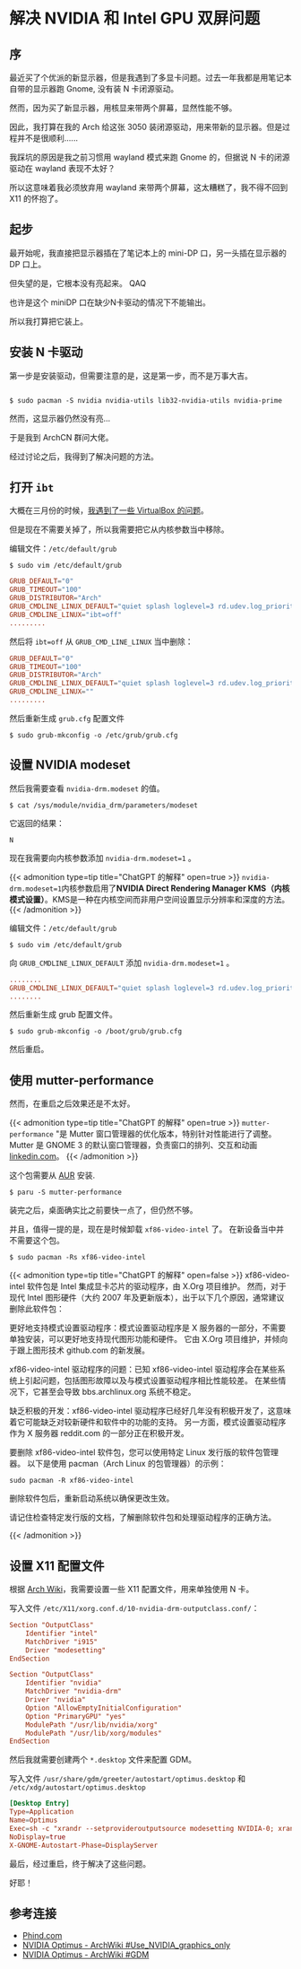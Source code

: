 # 解决 NVIDIA 和 Intel GPU 双屏问题


## 序

最近买了个优派的新显示器，但是我遇到了多显卡问题。过去一年我都是用笔记本自带的显示器跑 Gnome, 没有装 N 卡闭源驱动。

然而，因为买了新显示器，用核显来带两个屏幕，显然性能不够。

因此，我打算在我的 Arch 给这张 3050 装闭源驱动，用来带新的显示器。但是过程并不是很顺利......

我踩坑的原因是我之前习惯用 wayland 模式来跑 Gnome 的，但据说 N 卡的闭源驱动在 wayland 表现不太好？

所以这意味着我必须放弃用 wayland 来带两个屏幕，这太糟糕了，我不得不回到 X11 的怀抱了。


## 起步

最开始呢，我直接把显示器插在了笔记本上的 mini-DP 口，另一头插在显示器的 DP 口上。

但失望的是，它根本没有亮起来。 QAQ

也许是这个 miniDP 口在缺少N卡驱动的情况下不能输出。

所以我打算把它装上。

## 安装 N 卡驱动

第一步是安装驱动，但需要注意的是，这是第一步，而不是万事大吉。

```commandline

$ sudo pacman -S nvidia nvidia-utils lib32-nvidia-utils nvidia-prime
```

然而，这显示器仍然没有亮...

于是我到 ArchCN 群问大佬。

经过讨论之后，我得到了解决问题的方法。

## 打开 `ibt`

大概在三月份的时候，[我遇到了一些 VirtualBox 的问题](/zh-cn/posts/problem_of_virtualbox_appeding_starting_vm/)。

但是现在不需要关掉了，所以我需要把它从内核参数当中移除。

编辑文件：`/etc/default/grub`

```commandline
$ sudo vim /etc/default/grub

```

```conf
GRUB_DEFAULT="0"
GRUB_TIMEOUT="100"
GRUB_DISTRIBUTOR="Arch"
GRUB_CMDLINE_LINUX_DEFAULT="quiet splash loglevel=3 rd.udev.log_priority=3 vt.global_cursor_default=0"
GRUB_CMDLINE_LINUX="ibt=off"
.........
```

然后将 `ibt=off` 从 `GRUB_CMD_LINE_LINUX` 当中删除：

```conf
GRUB_DEFAULT="0"
GRUB_TIMEOUT="100"
GRUB_DISTRIBUTOR="Arch"
GRUB_CMDLINE_LINUX_DEFAULT="quiet splash loglevel=3 rd.udev.log_priority=3 vt.global_cursor_default=0"
GRUB_CMDLINE_LINUX=""
.........
```

然后重新生成 `grub.cfg` 配置文件

```commandline
$ sudo grub-mkconfig -o /etc/grub/grub.cfg
```

## 设置 NVIDIA modeset

然后我需要查看 `nvidia-drm.modeset` 的值。

```commandline
$ cat /sys/module/nvidia_drm/parameters/modeset
```

它返回的结果：

```commandline
N
```

现在我需要向内核参数添加 `nvidia-drm.modeset=1` 。

{{< admonition type=tip title="ChatGPT 的解释" open=true >}}
`nvidia-drm.modeset=1`内核参数启用了**NVIDIA Direct Rendering Manager KMS（内核模式设置）**。KMS是一种在内核空间而非用户空间设置显示分辨率和深度的方法。
{{< /admonition >}}

编辑文件：`/etc/default/grub`

```commandline
$ sudo vim /etc/default/grub
```

向 `GRUB_CMDLINE_LINUX_DEFAULT` 添加 `nvidia-drm.modeset=1` 。

```conf
........
GRUB_CMDLINE_LINUX_DEFAULT="quiet splash loglevel=3 rd.udev.log_priority=3 vt.global_cursor_default=0 nvidia-drm.modeset=1"
........
```

然后重新生成 grub 配置文件。

```commandline
$ sudo grub-mkconfig -o /boot/grub/grub.cfg
```

然后重启。

## 使用 mutter-performance

然而，在重启之后效果还是不太好。

{{< admonition type=tip title="ChatGPT 的解释" open=true >}}
`mutter-performance` "是 Mutter 窗口管理器的优化版本，特别针对性能进行了调整。Mutter 是 GNOME 3 的默认窗口管理器，负责窗口的排列、交互和动画[linkedin.com](https://www.linkedin.com/company/mutter-performance/)。
{{< /admonition >}}

这个包需要从 [AUR](https://aur.archlinux.org) 安装.

```commandline
$ paru -S mutter-performance
```

装完之后，桌面确实比之前要快一点了，但仍然不够。

并且，值得一提的是，现在是时候卸载 `xf86-video-intel` 了。 在新设备当中并不需要这个包。

```commandline
$ sudo pacman -Rs xf86-video-intel
```
{{< admonition type=tip title="ChatGPT 的解释" open=false >}}
xf86-video-intel 软件包是 Intel 集成显卡芯片的驱动程序，由 X.Org 项目维护。 然而，对于现代 Intel 图形硬件（大约 2007 年及更新版本），出于以下几个原因，通常建议删除此软件包：

更好地支持模式设置驱动程序：模式设置驱动程序是 X 服务器的一部分，不需要单独安装，可以更好地支持现代图形功能和硬件。 它由 X.Org 项目维护，并倾向于跟上图形技术 github.com 的新发展。

xf86-video-intel 驱动程序的问题：已知 xf86-video-intel 驱动程序会在某些系统上引起问题，包括图形故障以及与模式设置驱动程序相比性能较差。 在某些情况下，它甚至会导致 bbs.archlinux.org 系统不稳定。

缺乏积极的开发：xf86-video-intel 驱动程序已经好几年没有积极开发了，这意味着它可能缺乏对较新硬件和软件中的功能的支持。 另一方面，模式设置驱动程序作为 X 服务器 reddit.com 的一部分正在积极开发。

要删除 xf86-video-intel 软件包，您可以使用特定 Linux 发行版的软件包管理器。 以下是使用 pacman（Arch Linux 的包管理器）的示例：
```commandline
sudo pacman -R xf86-video-intel
```

删除软件包后，重新启动系统以确保更改生效。

请记住检查特定发行版的文档，了解删除软件包和处理驱动程序的正确方法。

{{< /admonition >}}

## 设置 X11 配置文件

根据 [Arch Wiki](https://wiki.archlinux.org/title/NVIDIA_Optimus#Use_NVIDIA_graphics_only)，我需要设置一些 X11 配置文件，用来单独使用 N 卡。

写入文件 `/etc/X11/xorg.conf.d/10-nvidia-drm-outputclass.conf/`：
```conf
Section "OutputClass"
    Identifier "intel"
    MatchDriver "i915"
    Driver "modesetting"
EndSection

Section "OutputClass"
    Identifier "nvidia"
    MatchDriver "nvidia-drm"
    Driver "nvidia"
    Option "AllowEmptyInitialConfiguration"
    Option "PrimaryGPU" "yes"
    ModulePath "/usr/lib/nvidia/xorg"
    ModulePath "/usr/lib/xorg/modules"
EndSection
```

然后我就需要创建两个 `*.desktop` 文件来配置 GDM。

写入文件 `/usr/share/gdm/greeter/autostart/optimus.desktop` 和 `/etc/xdg/autostart/optimus.desktop`

```conf
[Desktop Entry]
Type=Application
Name=Optimus
Exec=sh -c "xrandr --setprovideroutputsource modesetting NVIDIA-0; xrandr --auto"
NoDisplay=true
X-GNOME-Autostart-Phase=DisplayServer
```

最后，经过重启，终于解决了这些问题。

好耶！


## 参考连接

* [Phind.com](https://www.phind.com)
* [NVIDIA Optimus - ArchWiki #Use_NVIDIA_graphics_only](https://wiki.archlinux.org/title/NVIDIA_Optimus#Use_NVIDIA_graphics_only)
* [NVIDIA Optimus - ArchWiki #GDM](https://wiki.archlinux.org/title/NVIDIA_Optimus#GDM)

